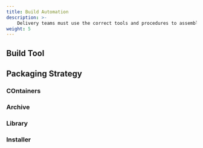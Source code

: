 ```yaml
---
title: Build Automation
description: >-
    Delivery teams must use the correct tools and procedures to assemble their deployment units.
weight: 5
---
```


## Build Tool

## Packaging Strategy

### COntainers

### Archive

### Library

### Installer

